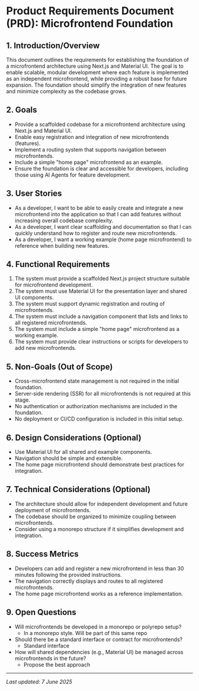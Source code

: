 # Product Requirements Document (PRD): Microfrontend Foundation

## 1. Introduction/Overview

This document outlines the requirements for establishing the foundation of a microfrontend architecture using Next.js and Material UI. The goal is to enable scalable, modular development where each feature is implemented as an independent microfrontend, while providing a robust base for future expansion. The foundation should simplify the integration of new features and minimize complexity as the codebase grows.

## 2. Goals

- Provide a scaffolded codebase for a microfrontend architecture using Next.js and Material UI.
- Enable easy registration and integration of new microfrontends (features).
- Implement a routing system that supports navigation between microfrontends.
- Include a simple "home page" microfrontend as an example.
- Ensure the foundation is clear and accessible for developers, including those using AI Agents for feature development.

## 3. User Stories

- As a developer, I want to be able to easily create and integrate a new microfrontend into the application so that I can add features without increasing overall codebase complexity.
- As a developer, I want clear scaffolding and documentation so that I can quickly understand how to register and route new microfrontends.
- As a developer, I want a working example (home page microfrontend) to reference when building new features.

## 4. Functional Requirements

1. The system must provide a scaffolded Next.js project structure suitable for microfrontend development.
2. The system must use Material UI for the presentation layer and shared UI components.
3. The system must support dynamic registration and routing of microfrontends.
4. The system must include a navigation component that lists and links to all registered microfrontends.
5. The system must include a simple "home page" microfrontend as a working example.
6. The system must provide clear instructions or scripts for developers to add new microfrontends.

## 5. Non-Goals (Out of Scope)

- Cross-microfrontend state management is not required in the initial foundation.
- Server-side rendering (SSR) for all microfrontends is not required at this stage.
- No authentication or authorization mechanisms are included in the foundation.
- No deployment or CI/CD configuration is included in this initial setup.

## 6. Design Considerations (Optional)

- Use Material UI for all shared and example components.
- Navigation should be simple and extensible.
- The home page microfrontend should demonstrate best practices for integration.

## 7. Technical Considerations (Optional)

- The architecture should allow for independent development and future deployment of microfrontends.
- The codebase should be organized to minimize coupling between microfrontends.
- Consider using a monorepo structure if it simplifies development and integration.

## 8. Success Metrics

- Developers can add and register a new microfrontend in less than 30 minutes following the provided instructions.
- The navigation correctly displays and routes to all registered microfrontends.
- The home page microfrontend works as a reference implementation.

## 9. Open Questions

- Will microfrontends be developed in a monorepo or polyrepo setup?
    - In a monorepo style. Will be part of this same repo
- Should there be a standard interface or contract for microfrontends?
    - Standard interface
- How will shared dependencies (e.g., Material UI) be managed across microfrontends in the future?
    - Propose the best approach

---

_Last updated: 7 June 2025_
